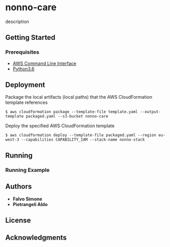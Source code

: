 # nonno-care

description

## Getting Started

### Prerequisites
* [AWS Command Line Interface](https://aws.amazon.com/cli/)
* [Python3.6](https://www.python.org/)

## Deployment
Package the local artifacts (local paths) that the AWS CloudFormation template references
```
$ aws cloudformation package --template-file template.yaml --output-template packaged.yaml --s3-bucket nonno-care
```

Deploy the specified AWS CloudFormation template
```
$ aws cloudformation deploy --template-file packaged.yaml --region eu-west-3 --capabilities CAPABILITY_IAM --stack-name nonno-stack
```

## Running

### Running Example


## Authors

* **Falvo Simone**
* **Pietrangeli Aldo**

## License


## Acknowledgments
